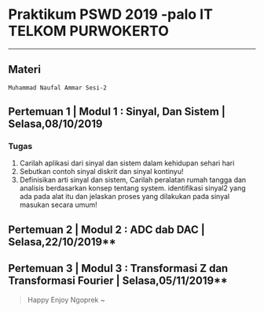 # Praktikum PSWD 2019 -palo IT TELKOM PURWOKERTO

---

## Materi

`Muhammad Naufal Ammar Sesi-2`

## Pertemuan 1 | Modul 1 : Sinyal, Dan Sistem | Selasa,08/10/2019

### Tugas

1. Carilah aplikasi dari sinyal dan sistem dalam kehidupan sehari hari
2. Sebutkan contoh sinyal diskrit dan sinyal kontinyu!
3. Definisikan arti sinyal dan sistem, Carilah peralatan rumah tangga dan analisis berdasarkan konsep tentang system. identifikasi sinyal2 yang ada pada alat itu dan jelaskan proses yang dilakukan pada sinyal masukan secara umum!

## Pertemuan 2 | Modul 2 : ADC dab DAC	| Selasa,22/10/2019**
## Pertemuan 3 | Modul 3 : Transformasi Z dan Transformasi Fourier | Selasa,05/11/2019**

> Happy Enjoy Ngoprek ~
